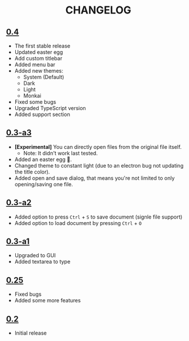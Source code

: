 <h1 align="center">CHANGELOG</h1>

## [0.4](https://github.com/ANF-Studios/ANFPad/releases/tag/0.4.0)
- The first stable release
- Updated easter egg
- Add custom titlebar
- Added menu bar
- Added new themes:
    - System (Default)
    - Dark
    - Light
    - Monkai
- Fixed some bugs
- Upgraded TypeScript version
- Added support section

## [0.3-a3](https://github.com/ANF-Studios/ANFPad/releases/tag/0.30-a3)
- **[Experimental]** You can directly open files from the original file itself.
    - Note: It didn't work last tested.
- Added an easter egg 👀.
- Changed theme to constant light (due to an electron bug not updating the title color).
- Added open and save dialog, that means you're not limited to only opening/saving one file.

## [0.3-a2](https://github.com/ANF-Studios/ANFPad/releases/tag/0.30-a2)
- Added option to press `Ctrl` + `S` to save document (signle file support)
- Added option to load document by pressing `Ctrl` + `O`

## [0.3-a1](https://github.com/ANF-Studios/ANFPad/releases/tag/0.30-a1)
- Upgraded to GUI
- Added textarea to type

## [0.25](https://github.com/ANF-Studios/ANFPad/releases/tag/0.25)
- Fixed bugs
- Added some more features

## [0.2](https://github.com/ANF-Studios/ANFPad/releases/tag/0.2)
- Initial release
